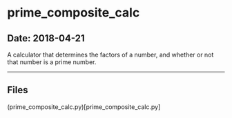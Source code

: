 # prime_composite_calc

## Date: 2018-04-21

A calculator that determines the factors of a number, and whether or not that number is a prime number.

-----

## Files

(prime_composite_calc.py)[prime_composite_calc.py]
